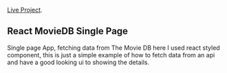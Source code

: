 [Live Project](https://react-moviedb-ia.netlify.app/).

## React MovieDB Single Page

Single page App, fetching data from The Movie DB here I used react styled component, this is just a simple example of how to fetch data from an api and have a good looking ui to showing the details.

